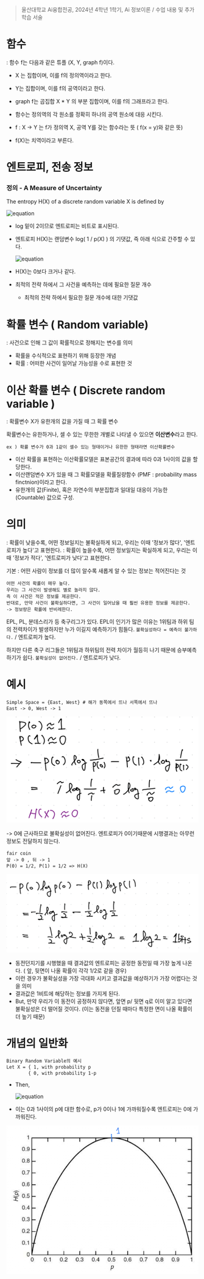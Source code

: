 > 울산대학교 Ai융합전공, 2024년 4학년 1학기, Ai 정보이론 / 수업 내용 및 추가 학습 서술

# 함수
: 함수 f는 다음과 같은 튜플 (X, Y, graph f)이다.

- X 는 집합이며, 이를 f의 정의역이라고 한다.
- Y는 집합이며, 이를 f의 공역이라고 한다.
- graph f는 곱집합 X * Y 의 부분 집합이며, 이를 f의 그래프라고 한다.

- 함수는 정의역의 각 원소를 정확히 하나의 공역 원소에 대응 시킨다.
- f : X -> Y 는 f가 정의역 X, 공역 Y를 갖는 함수라는 뜻 ( f(x = y)와 같은 뜻)
- f(X)는 치역이라고 부른다.

# 엔트로피, 전송 정보

### 정의 - A Measure of Uncertainty

The entropy H(X) of a discrete random variable X is defined by

![equation](<https://latex.codecogs.com/svg.image?\huge%20H(X)=-\sum_{x\epsilon\chi}^{}p(x)logp(x).=\sum%20p(x)log\frac{1}{p(x)}>)

- log 밑이 2이므로 엔트로피는 비트로 표시된다.
- 엔트로피 H(X)는 랜덤변수 log( 1 / p(X) ) 의 기댓값, 즉 아래 식으로 간주할 수 있다.

  ![equation](<https://latex.codecogs.com/svg.image?\huge&space;&space;H(X)=E_{p}log\frac{1}{p(X)}>)

- H(X)는 0보다 크거나 같다.
- 최적의 전략 하에서 그 사건을 예측하는 데에 필요한 질문 개수
	- 최적의 전략 하에서 필요한 질문 개수에 대한 기댓값

# 확률 변수 ( Random variable)

: 사건으로 인해 그 값이 확률적으로 정해지는 변수를 의미

- 확률을 수식적으로 표현하기 위해 등장한 개념
- 확률 : 어떠한 사건이 일어날 가능성을 수로 표현한 것

# 이산 확률 변수 ( Discrete random variable )

: 확률변수 X가 유한개의 값을 가질 때 그 확률 변수

확률변수는 유한하거나, 셀 수 있는 무한한 개별로 나타낼 수 있으면 **이산변수**라고 한다.

```
ex ) 확률 변수가 0과 1같이 셀수 있는 형태이거나 유한한 형태라면 이산확률변수
```

- 이산 확률을 표현하는 이산확률모델은 표본공간의 결과에 따라 0과 1사이의 값을 할당한다.
- 이산랜덤변수 X가 있을 때 그 확률모델을 확률질량함수 (PMF : probability mass finctnion)이라고 한다.
- 유한개의 값(Finite), 혹은 자연수의 부분집합과 일대일 대응이 가능한 (Countable) 값으로 구성.

# 의미

: 확률이 낮을수록, 어떤 정보일지는 불확실하게 되고, 우리는 이때 '정보가 많다', '엔트로피가 높다'고 표현한다.
: 확률이 높을수록, 어떤 정보일지는 확실하게 되고, 우리는 이때 '정보가 적다', '엔트로피가 낮다'고 표현한다.

기본 : 어떤 사람이 정보를 더 많이 알수록 새롭게 알 수 있는 정보는 적어진다는 것

```ad-example
어떤 사건의 확률이 매우 높다.
우리는 그 사건이 발생해도 별로 놀라지 않다.
즉 이 사건은 적은 정보를 제공한다.
반대로, 만약 사건이 불확실하다면, 그 사건이 일어났을 때 훨씬 유용한 정보를 제공한다.
-> 정보량은 확률에 반비례한다.

```

EPL, PL, 분데스리가 등 축구리그가 있다.
EPL이 인기가 많은 이유는 1위팀과 하위 팀의 전력차이가 발생하지만 누가 이길지 예측하기가 힘들다. `불확실성하다 = 예측이 불가하다.` / 엔트로피가 높다.

하지만 다른 축구 리그들은 1위팀과 하위팀의 전력 차이가 월등히 나기 때문에 승부예측하기가 쉽다. `불확실성이 없어진다.` / 엔트로피가 낮다.

# 예시

```
Simple Space = {East, West} # 해가 동쪽에서 뜨나 서쪽에서 뜨나
East -> 0, West -> 1
```

![alt text](<Information Theory Attached file/Pasted image 20240304192200.png>)

-> 0에 근사하므로 불확실성이 없어진다. 엔트로피가 0이기때문에 시행결과는 아무런 정보도 전달하지 않는다.

```
fair coin
앞 -> 0 , 뒤 -> 1
P(0) = 1/2, P(1) = 1/2 => H(X)
```

![alt text](<Information Theory Attached file/Pasted image 20240304191532.png>)

- 동전던지기를 시행했을 때 결과값의 엔트로피는 공정한 동전일 때 가장 높게 나온다. ( 앞, 뒷면이 나올 확률이 각각 1/2로 같을 경우)
- 이런 경우가 불확실성을 가장 극대화 시키고 결과값을 예상하기가 가장 어렵다는 것을 의미
- 결과값은 1비트에 해당하는 정보를 가지게 된다.
- But, 만약 우리가 이 동전이 공정하지 않다면, 앞면 p/ 뒷면 q로 이미 알고 있다면 불확실성은 더 떨어질 것이다. (이는 동전을 던질 때마다 특정한 면이 나올 확률이 더 높기 때문)

# 개념의 일반화

```
Binary Random Variable의 예시
Let X = { 1, with probability p
		{ 0, with probability 1-p
```

- Then,

  ![equation](<https://latex.codecogs.com/svg.image?\huge&space;H(X)=-plogp-(1-p)log(1-p)>)
- 이는 0과 1사이의 p에 대한 함수로, p가 0이나 1에 가까워질수록 엔트로피는 0에 가까워진다.

![alt text](<Information Theory Attached file/스크린샷 2024-03-04 19.34.34.png>)
